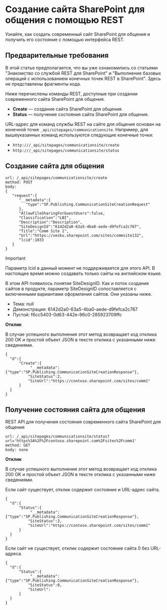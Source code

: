 # <a name="creating-sharepoint-communication-site-using-rest"></a>Создание сайта SharePoint для общения с помощью REST

Узнайте, как создать современный сайт SharePoint для общения и получить его состояние с помощью интерфейса REST.

## <a name="prerequisites"></a>Предварительные требования

В этой статье предполагается, что вы уже ознакомились со статьями "Знакомство со службой REST для SharePoint" и "Выполнение базовых операций с использованием конечных точек REST в SharePoint". Здесь не представлены фрагменты кода.

Ниже перечислены команды REST, доступные при создании современного сайта SharePoint для общения.

- **Create** — создание сайта SharePoint для общения.
- **Status** — получение состояния сайта SharePoint для общения.

URL-адрес для команд службы REST на сайте для общения основан на конечной точке `_api/sitepages/communicationsite`. Например, для вышеуказанных команд используются следующие конечные точки:

- `http:///_api/sitepages/communicationsite/create`
- `http:///_api/sitepages/communicationsite/status`

## <a name="create-communication-site"></a>Создание сайта для общения

```
url: /_api/sitepages/communicationsite/create
method: POST
body:
{
   "request":{
      "__metadata":{
         "type":"SP.Publishing.CommunicationSiteCreationRequest"
      },
      "AllowFileSharingForGuestUsers":false,
      "Classification":"LBI",
      "Description":"Description",
      "SiteDesignId":"6142d2a0-63a5-4ba0-aede-d9fefca2c767",
      "Title":"Comm Site 1",
      "Url":"https://vesku.sharepoint.com/sites/commsite132",
      "lcid":1033
   }
}
```

> [!IMPORTANT]
> Параметр lcid в данный момент не поддерживается для этого API. В настоящее время можно создавать только сайты на английском языке. 

В этом API появилось понятие SiteDesignID. Как и поток создания сайтов в продукте, параметр SiteDesignID сопоставляется с включенными вариантами оформления сайтов. Они указаны ниже.

- Тема: null
- Демонстрация: 6142d2a0-63a5-4ba0-aede-d9fefca2c767
- Пустой: f6cc5403-0d63-442e-96c0-285923709ffc

**Отклик**

В случае успешного выполнения этот метод возвращает код отклика 200 OK и простой объект JSON в тексте отклика с указанными ниже сведениями.

```
{
  "d":{
      "Create":{
           "__metadata":{"type":"SP.Publishing.CommunicationSiteCreationResponse"},
          "SiteStatus":2,
          "SiteUrl":"https://contoso.sharepoint.com/sites/comm1"
      }
  }
}
```


## <a name="get-communication-site-status"></a>Получение состояния сайта для общения

REST API для получения состояния современного сайта SharePoint для общения

```
url: /_api/sitepages/communicationsite/status?url='https%3A%2F%2Fcontoso.sharepoint.com%2Fsites%2Fcomm1'
method: GET
body: none
```

**Отклик**

В случае успешного выполнения этот метод возвращает код отклика 200 OK и простой объект JSON в тексте отклика с указанными ниже сведениями.
 
Если сайт существует, отклик содержит состояние и URL-адрес сайта.

```
{
  "d":{
      "Status":{
           "__metadata":{"type":"SP.Publishing.CommunicationSiteCreationResponse"},
          "SiteStatus":2,
          "SiteUrl":"https://contoso.sharepoint.com/sites/comm1"
      }
  }
}
```

Если сайт не существует, отклик содержит состояние сайта 0 без URL-адреса.

```
{
  "d":{
      "Status":{
           "__metadata":{"type":"SP.Publishing.CommunicationSiteCreationResponse"},
          "SiteStatus":0,
          "SiteUrl":
      }
  }
}
```